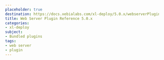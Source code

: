 ```yaml
---
placeholder: true
destination: https://docs.xebialabs.com/xl-deploy/5.0.x/webserverPluginManual.html
title: Web Server Plugin Reference 5.0.x
categories: 
- xl-deploy
subject:
- Bundled plugins
tags:
- web server
- plugin
---
```


